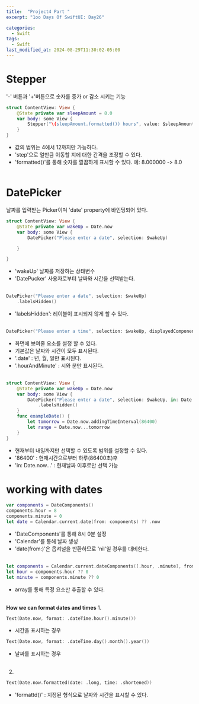 ```yaml
---
title:  "Project4 Part "
excerpt: "1oo Days Of SwiftUI: Day26"

categories:
  - Swift
tags:
  - Swift
last_modified_at: 2024-08-29T11:30:02-05:00
---
```

# Stepper
'-' 버튼과 '+'버튼으로 숫자를 증가 or 감소 시키는 기능

```swift
struct ContentView: View {
    @State private var sleepAmount = 8.0
    var body: some View {
        Stepper("\(sleepAmount.formatted()) hours", value: $sleepAmount, in:4...12, step: 0.25 )
    }
}
```
- 값의 범위는 4에서 12까지만 가능하다.
- 'step'으로 얼만큼 이동할 지에 대한 간격을 조정할 수 있다.
- 'formatted()'를 통해 숫자를 깔끔하게 표시할 수 있다. 예: 8.000000 -> 8.0
<br><br>

# DatePicker
날짜를 입력받는 Picker이며 'date' property에 바인딩되어 있다.

```swift
struct ContentView: View {
    @State private var wakeUp = Date.now
    var body: some View {
        DatePicker("Please enter a date", selection: $wakeUp)

    }

}
```
- 'wakeUp' 날짜를 저장하는 상태변수
- 'DatePucker' 사용자로부터 날짜와 시간을 선택받는다.
<br><br>

```swift 
DatePicker("Please enter a date", selection: $wakeUp)
    .labelsHidden()
```
- 'labelsHidden': 레이블이 표시되지 않게 할 수 있다. 
<br><br>

```swift
DatePicker("Please enter a time", selection: $wakeUp, displayedComponents: .hourAndMinute)
```
- 화면에 보여줄 요소를 설정 할 수 있다.
- 기본값은 날짜와 시간이 모두 표시된다.
- '.date' : 년, 월, 일만 표시된다.
- '.hourAndMinute' : 시와 분만 표시된다.
<br><br>

```swift
struct ContentView: View {
    @State private var wakeUp = Date.now
    var body: some View {
        DatePicker("Please enter a date", selection: $wakeUp, in: Date.now...)
            .labelsHidden()
    }
    func exampleDate() {
        let tomorrow = Date.now.addingTimeInterval(86400)
        let range = Date.now...tomorrow
    }
}
```
- 현재부터 내일까지만 선택할 수 있도록 범위를 설정할 수 있다.
- '86400' : 현재시간으로부터 하루(86400초)후
- 'in: Date.now...' : 현재날짜 이후로만 선택 가능

# working with dates

```swift
var components = DateComponents()
components.hour = 8
components.minute = 0
let date = Calendar.current.date(from: components) ?? .now
```
- 'DateComponents'를 통해 8시 0분 설정
- 'Calendar'를 통해 날짜 생성
- 'date(from:)'은 옵셔널을 반환하므로 'nil'일 경우를 대비한다.
<br><br>

```swift
let components = Calendar.current.dateComponents([.hour, .minute], from: someDate)
let hour = components.hour ?? 0
let minute = components.minute ?? 0
```
- array를 통해 특정 요소만 추출할 수 있다.
<br><br>

**How we can format dates and times**
1.

```swift
Text(Date.now, format: .dateTime.hour().minute())
```
- 시간을 표시하는 경우
```swift
Text(Date.now, format: .dateTime.day().month().year())
```
- 날짜를 표시하는 경우
<br><br>

2.

```swift
Text(Date.now.formatted(date: .long, time: .shortened))
```
- 'formattd()' : 지정된 형식으로 날짜와 시간을 표시할 수 있다.